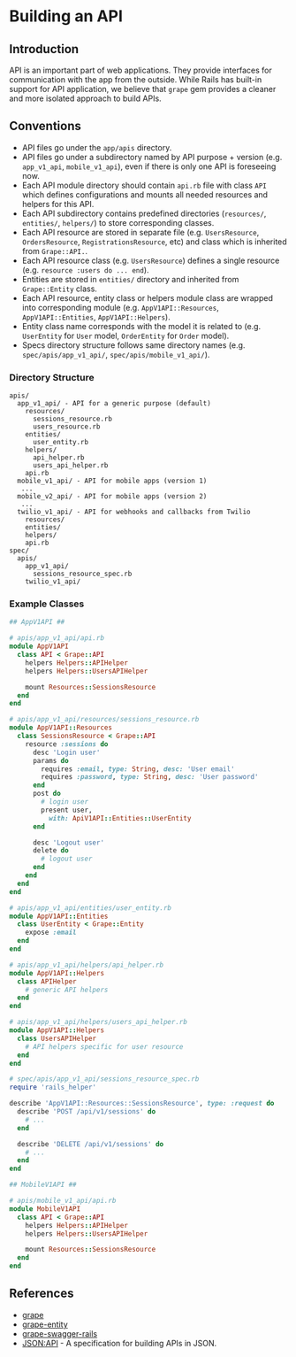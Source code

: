 # Building an API

## Introduction

API is an important part of web applications. They provide interfaces for communication with the app from the outside. While Rails has built-in support for API application, we believe that `grape` gem provides a cleaner and more isolated approach to build APIs.

## Conventions

* API files go under the `app/apis` directory.
* API files go under a subdirectory named by API purpose + version (e.g. `app_v1_api`, `mobile_v1_api`), even if there is only one API is foreseeing now.
* Each API module directory should contain `api.rb` file with class `API` which defines configurations and mounts all needed resources and helpers for this API.
* Each API subdirectory contains predefined directories (`resources/`, `entities/`, `helpers/`) to store corresponding classes.
* Each API resource are stored in separate file (e.g. `UsersResource`, `OrdersResource`, `RegistrationsResource`, etc) and class which is inherited from `Grape::API.`.
* Each API resource class (e.g. `UsersResource`) defines a single resource (e.g. `resource :users do ... end`).
* Entities are stored in `entities/` directory and inherited from `Grape::Entity` class.
* Each API resource, entity class or helpers module class are wrapped into corresponding module (e.g. `AppV1API::Resources`, `AppV1API::Entities`, `AppV1API::Helpers`).
* Entity class name corresponds with the model it is related to (e.g. `UserEntity` for `User` model, `OrderEntity` for `Order` model).
* Specs directory structure follows same directory names (e.g. `spec/apis/app_v1_api/`, `spec/apis/mobile_v1_api/`).

### Directory Structure

```
apis/
  app_v1_api/ - API for a generic purpose (default)
    resources/
      sessions_resource.rb
      users_resource.rb
    entities/
      user_entity.rb
    helpers/
      api_helper.rb
      users_api_helper.rb
    api.rb
  mobile_v1_api/ - API for mobile apps (version 1)
   ...
  mobile_v2_api/ - API for mobile apps (version 2)
   ...
  twilio_v1_api/ - API for webhooks and callbacks from Twilio
    resources/
    entities/
    helpers/
    api.rb
spec/
  apis/
    app_v1_api/
      sessions_resource_spec.rb
    twilio_v1_api/
```

### Example Classes

```ruby
## AppV1API ##

# apis/app_v1_api/api.rb
module AppV1API
  class API < Grape::API
    helpers Helpers::APIHelper
    helpers Helpers::UsersAPIHelper

    mount Resources::SessionsResource
  end
end

# apis/app_v1_api/resources/sessions_resource.rb
module AppV1API::Resources
  class SessionsResource < Grape::API
    resource :sessions do
      desc 'Login user'
      params do
        requires :email, type: String, desc: 'User email'
        requires :password, type: String, desc: 'User password'
      end
      post do
        # login user
        present user,
          with: ApiV1API::Entities::UserEntity
      end

      desc 'Logout user'
      delete do
        # logout user
      end
    end
  end
end

# apis/app_v1_api/entities/user_entity.rb
module AppV1API::Entities
  class UserEntity < Grape::Entity
    expose :email
  end
end

# apis/app_v1_api/helpers/api_helper.rb
module AppV1API::Helpers
  class APIHelper
    # generic API helpers
  end
end

# apis/app_v1_api/helpers/users_api_helper.rb
module AppV1API::Helpers
  class UsersAPIHelper
    # API helpers specific for user resource
  end
end

# spec/apis/app_v1_api/sessions_resource_spec.rb
require 'rails_helper'

describe 'AppV1API::Resources::SessionsResource', type: :request do
  describe 'POST /api/v1/sessions' do
    # ...
  end

  describe 'DELETE /api/v1/sessions' do
    # ...
  end
end

## MobileV1API ##

# apis/mobile_v1_api/api.rb
module MobileV1API
  class API < Grape::API
    helpers Helpers::APIHelper
    helpers Helpers::UsersAPIHelper

    mount Resources::SessionsResource
  end
end
```

## References

* [grape](https://github.com/ruby-grape/grape)
* [grape-entity](https://github.com/ruby-grape/grape-entity)
* [grape-swagger-rails](https://github.com/ruby-grape/grape-swagger-rails)
* [JSON:API](https://jsonapi.org) - A specification for building APIs in JSON.
